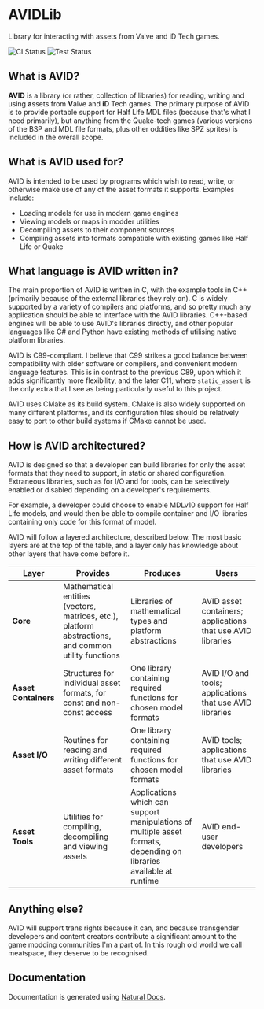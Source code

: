 # AVIDLib
Library for interacting with assets from Valve and iD Tech games.

![CI Status](https://github.com/noodlecollie/avidlib/actions/workflows/continuous-integration.yml/badge.svg)
![Test Status](https://github.com/noodlecollie/avidlib/actions/workflows/tests.yml/badge.svg)

## What is AVID?

**AVID** is a library (or rather, collection of libraries) for reading, writing and using **a**ssets from **V**alve and **iD** Tech games. The primary purpose of AVID is to provide portable support for Half Life MDL files (because that's what I need primarily), but anything from the Quake-tech games (various versions of the BSP and MDL file formats, plus other oddities like SPZ sprites) is included in the overall scope.

## What is AVID used for?

AVID is intended to be used by programs which wish to read, write, or otherwise make use of any of the asset formats it supports. Examples include:

* Loading models for use in modern game engines
* Viewing models or maps in modder utilities
* Decompiling assets to their component sources
* Compiling assets into formats compatible with existing games like Half Life or Quake

## What language is AVID written in?

The main proportion of AVID is written in C, with the example tools in C++ (primarily because of the external libraries they rely on). C is widely supported by a variety of compilers and platforms, and so pretty much any application should be able to interface with the AVID libraries. C++-based engines will be able to use AVID's libraries directly, and other popular languages like C# and Python have existing methods of utilising native platform libraries.

AVID is C99-compliant. I believe that C99 strikes a good balance between compatibility with older software or compilers, and convenient modern language features. This is in contrast to the previous C89, upon which it adds significantly more flexibility, and the later C11, where `static_assert` is the only extra that I see as being particularly useful to this project.

AVID uses CMake as its build system. CMake is also widely supported on many different platforms, and its configuration files should be relatively easy to port to other build systems if CMake cannot be used.

## How is AVID architectured?

AVID is designed so that a developer can build libraries for only the asset formats that they need to support, in static or shared configuration. Extraneous libraries, such as for I/O and for tools, can be selectively enabled or disabled depending on a developer's requirements.

For example, a developer could choose to enable MDLv10 support for Half Life models, and would then be able to compile container and I/O libraries containing only code for this format of model.

AVID will follow a layered architecture, described below. The most basic layers are at the top of the table, and a layer only has knowledge about other layers that have come before it.

| Layer | Provides | Produces | Users |
|-------|----------|----------|-------|
| **Core**  | Mathematical entities (vectors, matrices, etc.), platform abstractions, and common utility functions | Libraries of mathematical types and platform abstractions | AVID asset containers; applications that use AVID libraries |
| **Asset Containers** | Structures for individual asset formats, for const and non-const access | One library containing required functions for chosen model formats | AVID I/O and tools; applications that use AVID libraries  |
| **Asset I/O** | Routines for reading and writing different asset formats | One library containing required functions for chosen model formats | AVID tools; applications that use AVID libraries |
| **Asset Tools** | Utilities for compiling, decompiling and viewing assets | Applications which can support manipulations of multiple asset formats, depending on libraries available at runtime | AVID end-user developers |

## Anything else?

AVID will support trans rights because it can, and because transgender developers and content creators contribute a significant amount to the game modding communities I'm a part of. In this rough old world we call meatspace, they deserve to be recognised.

## Documentation

Documentation is generated using [Natural Docs](https://www.naturaldocs.org).

